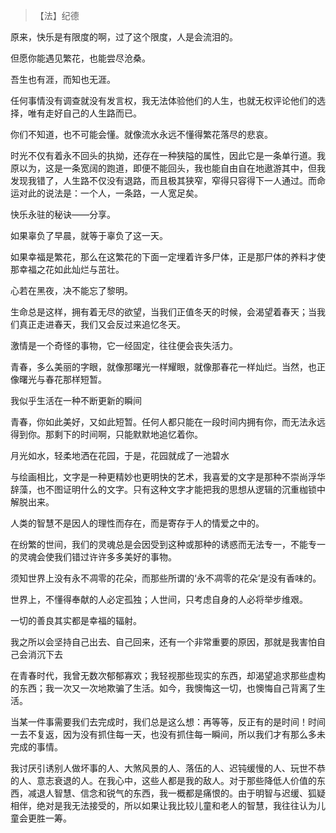 > 【法】纪德

原来，快乐是有限度的啊，过了这个限度，人是会流泪的。

但愿你能遇见繁花，也能尝尽沧桑。

吾生也有涯，而知也无涯。

任何事情没有调查就没有发言权，我无法体验他们的人生，也就无权评论他们的选择，唯有走好自己的人生路而已。

你们不知道，也不可能会懂。就像流水永远不懂得繁花落尽的悲哀。

时光不仅有着永不回头的执拗，还存在一种狭隘的属性，因此它是一条单行道。我原以为，这是一条宽阔的跑道，即便不能回头，我也能自由自在地遨游其中，但我发现我错了，人生路不仅没有退路，而且极其狭窄，窄得只容得下一人通过。而命运对此的说法是：一个人，一条路，一人宽足矣。

快乐永驻的秘诀——分享。

如果辜负了早晨，就等于辜负了这一天。

如果幸福是繁花，那么在这繁花的下面一定埋着许多尸体，正是那尸体的养料才使那幸福之花如此灿烂与茁壮。

心若在黑夜，决不能忘了黎明。

生命总是这样，拥有着无尽的欲望，当我们正值冬天的时候，会渴望着春天；当我们真正走进春天，我们又会反过来追忆冬天。

激情是一个奇怪的事物，它一经固定，往往便会丧失活力。

青春，多么美丽的字眼，就像那曙光一样耀眼，就像那春花一样灿烂。当然，也正像曙光与春花那样短暂。

我似乎生活在一种不断更新的瞬间

青春，你如此美好，又如此短暂。任何人都只能在一段时间内拥有你，而无法永远得到你。那剩下的时间啊，只能默默地追忆着你。

月光如水，轻柔地洒在花园，于是，花园就成了一池碧水

与绘画相比，文字是一种更精妙也更明快的艺术，我喜爱的文字是那种不崇尚浮华辞藻，也不图证明什么的文字。只有这种文字才能把我的思想从逻辑的沉重枷锁中解脱出来。

人类的智慧不是因人的理性而存在，而是寄存于人的情爱之中的。

在纷繁的世间，我们的灵魂总是会因受到这种或那种的诱惑而无法专一，不能专一的灵魂会使我们错过许许多多美好的事物。

须知世界上没有永不凋零的花朵，而那些所谓的‘永不凋零的花朵’是没有香味的。

世界上，不懂得奉献的人必定孤独；人世间，只考虑自身的人必将举步维艰。

一切的善良其实都是幸福的辐射。

我之所以会坚持自己出去、自己回来，还有一个非常重要的原因，那就是我害怕自己会消沉下去

在青春时代，我曾无数次郁郁寡欢；我轻视那些现实的东西，却渴望追求那些虚构的东西；我一次又一次地欺骗了生活。如今，我懊悔这一切，也懊悔自己背离了生活。

当某一件事需要我们去完成时，我们总是这么想：再等等，反正有的是时间！时间一去不复返，因为没有抓住每一天，也没有抓住每一瞬间，所以我们才有那么多未完成的事情。

我讨厌引诱别人做坏事的人、大煞风景的人、落伍的人、迟钝缓慢的人、玩世不恭的人、意志衰退的人。在我心中，这些人都是我的敌人。对于那些降低人价值的东西，减退人智慧、信念和锐气的东西，我一概都是痛恨的。由于明智与迟缓、狐疑相伴，绝对是我无法接受的，所以如果让我比较儿童和老人的智慧，我往往认为儿童会更胜一筹。